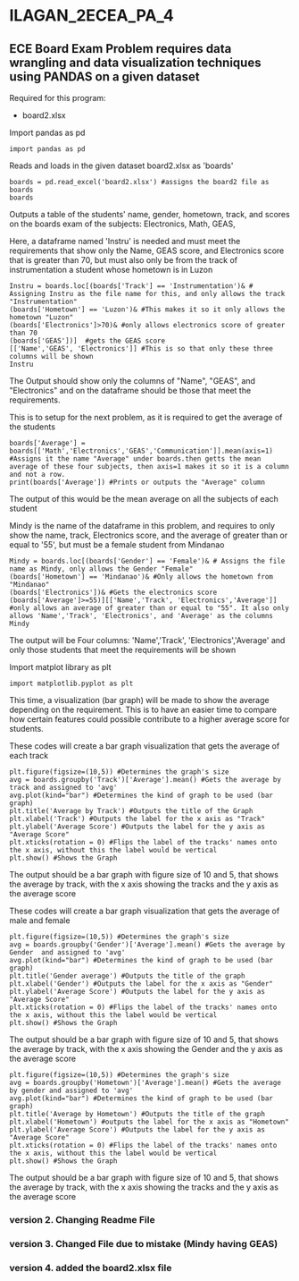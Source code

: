 # ILAGAN_2ECEA_PA_4

## ECE Board Exam Problem requires data wrangling and data visualization techniques using PANDAS on a given dataset

Required for this program:
- board2.xlsx

Import pandas as pd

    import pandas as pd 


Reads and loads in the given dataset board2.xlsx as 'boards'

    boards = pd.read_excel('board2.xlsx') #assigns the board2 file as boards
    boards
Outputs a table of the students' name, gender, hometown, track, and scores on the boards exam of the subjects: Electronics, Math, GEAS, 

Here, a dataframe named 'Instru' is needed and must meet the requirements that show only the Name, GEAS score, and Electronics score that is greater than 70, but must also only be from the track of instrumentation a student whose hometown is in Luzon

    Instru = boards.loc[(boards['Track'] == 'Instrumentation')& # Assigning Instru as the file name for this, and only allows the track "Instrumentation"
    (boards['Hometown'] == 'Luzon')& #This makes it so it only allows the hometown "Luzon"
    (boards['Electronics']>70)& #only allows electronics score of greater than 70    
    (boards['GEAS'])]  #gets the GEAS score 
    [['Name','GEAS', 'Electronics']] #This is so that only these three columns will be shown 
    Instru
The Output should show only the columns of "Name", "GEAS", and "Electronics" and on the dataframe should be those that meet the requirements.


This is to setup for the next problem, as it is required to get the average of the students
   
    boards['Average'] = boards[['Math','Electronics','GEAS','Communication']].mean(axis=1) #Assigns it the name "Average" under boards.then getts the mean average of these four subjects, then axis=1 makes it so it is a column and not a row.
    print(boards['Average']) #Prints or outputs the "Average" column
The output of this would be the mean average on all the subjects of each student


Mindy is the name of the dataframe in this problem, and requires to only show the name, track,  Electronics score, and the average of greater than or equal to '55', but must be a female student from Mindanao

    Mindy = boards.loc[(boards['Gender'] == 'Female')& # Assigns the file name as Mindy, only allows the Gender "Female"
    (boards['Hometown'] == 'Mindanao')& #Only allows the hometown from "Mindanao"
    (boards['Electronics'])& #Gets the electronics score
    (boards['Average']>=55)][['Name','Track', 'Electronics','Average']] #only allows an average of greater than or equal to "55". It also only allows 'Name','Track', 'Electronics', and 'Average' as the columns
    Mindy
The output will be Four columns: 'Name','Track', 'Electronics','Average' and only those students that meet the requirements will be shown


Import matplot library as plt

    import matplotlib.pyplot as plt

This time, a visualization (bar graph) will be made to show the average depending on the requirement. This is to have an easier time to compare how certain features could possible contribute to a higher average score for students.

These codes will create a bar graph visualization that gets the average of each track 

    plt.figure(figsize=(10,5)) #Determines the graph's size
    avg = boards.groupby('Track')['Average'].mean() #Gets the average by track and assigned to 'avg' 
    avg.plot(kind="bar") #Determines the kind of graph to be used (bar graph)
    plt.title('Average by Track') #Outputs the title of the Graph
    plt.xlabel('Track') #Outputs the label for the x axis as "Track"
    plt.ylabel('Average Score') #Outputs the label for the y axis as "Average Score"
    plt.xticks(rotation = 0) #Flips the label of the tracks' names onto the x axis, without this the label would be vertical
    plt.show() #Shows the Graph
The output should be a bar graph with figure size of 10 and 5, that shows the average by track, with the x axis showing the tracks and the y axis as the average score 

These codes will create a bar graph visualization that gets the average of male and female

    plt.figure(figsize=(10,5)) #Determines the graph's size
    avg = boards.groupby('Gender')['Average'].mean() #Gets the average by Gender  and assigned to 'avg'
    avg.plot(kind="bar") #Determines the kind of graph to be used (bar graph)
    plt.title('Gender average') #Outputs the title of the graph
    plt.xlabel('Gender') #Outputs the label for the x axis as "Gender"
    plt.ylabel('Average Score') #Outputs the label for the y axis as "Average Score"
    plt.xticks(rotation = 0) #Flips the label of the tracks' names onto the x axis, without this the label would be vertical
    plt.show() #Shows the Graph
The output should be a bar graph with figure size of 10 and 5, that shows the average by track, with the x axis showing the Gender and the y axis as the average score 

    plt.figure(figsize=(10,5)) #Determines the graph's size
    avg = boards.groupby('Hometown')['Average'].mean() #Gets the average by gender and assigned to 'avg'
    avg.plot(kind="bar") #Determines the kind of graph to be used (bar graph)
    plt.title('Average by Hometown') #Outputs the title of the graph
    plt.xlabel('Hometown') #outputs the label for the x axis as "Hometown"
    plt.ylabel('Average Score') #Outputs the label for the y axis as "Average Score"
    plt.xticks(rotation = 0) #Flips the label of the tracks' names onto the x axis, without this the label would be vertical
    plt.show() #Shows the Graph
The output should be a bar graph with figure size of 10 and 5, that shows the average by track, with the x axis showing the tracks and the y axis as the average score 
  
### version 2. Changing Readme File
### version 3. Changed File due to mistake (Mindy having GEAS)
### version 4. added the board2.xlsx file
